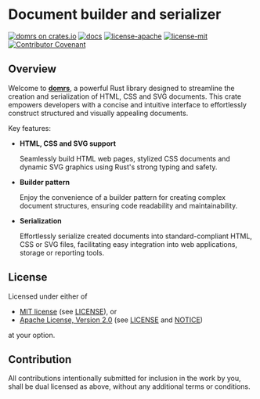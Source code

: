 # Document builder and serializer

[![domrs on crates.io][crates-badge]][crates-url]
[![docs][docs-badge]][docs-url]
[![license-apache][apache-badge]][apache-url]
[![license-mit][mit-badge]][mit-url]
[![Contributor Covenant][cc-badge]][cc-url]

[crates-badge]: https://img.shields.io/crates/v/domrs.svg
[crates-url]: https://crates.io/crates/domrs
[docs-badge]: https://docs.rs/domrs/badge.svg
[docs-url]: https://docs.rs/domrs
[apache-badge]: https://img.shields.io/badge/License-Apache%202.0-blue.svg
[apache-url]: LICENSE
[notice-url]: NOTICE
[mit-badge]: https://img.shields.io/badge/License-MIT-blue.svg
[mit-url]: LICENSE-MIT
[cc-badge]: https://img.shields.io/badge/Contributor%20Covenant-2.1-4baaaa.svg
[cc-url]: CODE_OF_CONDUCT.md

## Overview

Welcome to **[domrs][crates-url]**, a powerful Rust library designed to streamline the creation
and serialization of HTML, CSS and SVG documents. This crate empowers developers with a concise
and intuitive interface to effortlessly construct structured and visually appealing documents.

Key features:

- **HTML, CSS and SVG support**
  
  Seamlessly build HTML web pages, stylized CSS documents and dynamic SVG graphics
  using Rust's strong typing and safety.

- **Builder pattern**
 
  Enjoy the convenience of a builder pattern for creating complex document structures,
  ensuring code readability and maintainability.

- **Serialization**

  Effortlessly serialize created documents into standard-compliant HTML, CSS or SVG files,
  facilitating easy integration into web applications, storage or reporting tools.

## License

Licensed under either of

- [MIT license](https://opensource.org/licenses/MIT) (see [LICENSE][mit-url]), or
- [Apache License, Version 2.0](https://www.apache.org/licenses/LICENSE-2.0) (see [LICENSE][apache-url] and [NOTICE][notice-url])

at your option.

## Contribution

All contributions intentionally submitted for inclusion in the work by you,
shall be dual licensed as above, without any additional terms or conditions.
